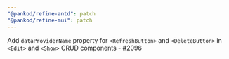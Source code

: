 ```yaml
---
"@pankod/refine-antd": patch
"@pankod/refine-mui": patch
---
```


Add `dataProviderName` property for `<RefreshButton>` and `<DeleteButton>` in `<Edit>` and `<Show>` CRUD components - #2096

